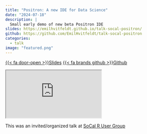 ```yaml
---
title: "Positron: A new IDE for Data Science"
date: "2024-07-18"
description: |
  Small early demo of new beta Positron IDE
slides: https://emilhvitfeldt.github.io/talk-socal-positron/
github: https://github.com/EmilHvitfeldt/talk-socal-positron
categories:
  - talk
image: "featured.png"
---
```


<a href="https://emilhvitfeldt.github.io/talk-socal-positron/" class="listing-slides btn-links">{{< fa door-open >}}Slides<a>
<a href="https://github.com/EmilHvitfeldt/talk-socal-positron" class="listing-github btn-links">{{< fa brands github >}}Github<a>
      
<iframe class="slide-deck" src="https://emilhvitfeldt.github.io/talk-socal-positron/#/"></iframe>
        
This was an invited/organized talk at [SoCal R User Group](https://www.meetup.com/socal-rug/events/301934176/)
